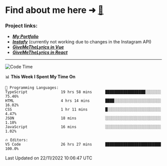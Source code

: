 # Find about me here ➜ [🧑](https://pauabella.dev)

### Project links:
- ***[My Portfolio](https://pauabella.dev)***
- ***[Instafy](https://instafy.me)*** (currently not working due to changes in the Instagram API)
- ***[GiveMeTheLyrics in Vue](https://lyrics.pauabella.dev)***
- ***[GiveMeTheLyrics in React](https://pauabella.dev/GiveMeTheLyrics)***

---
<!--START_SECTION:waka-->
![Code Time](http://img.shields.io/badge/Code%20Time-1%2C666%20hrs%2025%20mins-blue)

📊 **This Week I Spent My Time On** 

```text
💬 Programming Languages: 
TypeScript               19 hrs 58 mins      ██████████████████░░░░░░░   75.46% 
HTML                     4 hrs 14 mins       ████░░░░░░░░░░░░░░░░░░░░░   16.02% 
CSS                      1 hr 11 mins        █░░░░░░░░░░░░░░░░░░░░░░░░   4.47% 
JSON                     18 mins             ░░░░░░░░░░░░░░░░░░░░░░░░░   1.18% 
JavaScript               16 mins             ░░░░░░░░░░░░░░░░░░░░░░░░░   1.02%

🔥 Editors: 
VS Code                  26 hrs 27 mins      █████████████████████████   100.0%

```


 Last Updated on 22/11/2022 10:06:47 UTC
<!--END_SECTION:waka-->
